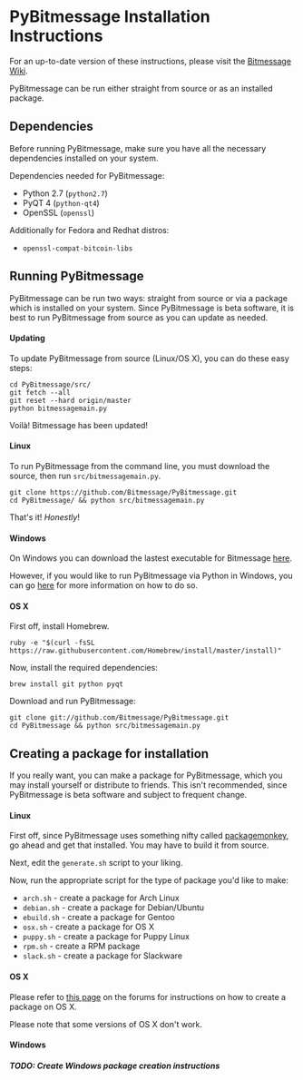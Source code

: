 # PyBitmessage Installation Instructions 

For an up-to-date version of these instructions, please visit the
[Bitmessage Wiki](https://bitmessage.org/wiki/Compiling_instructions).

PyBitmessage can be run either straight from source or as an installed
package.

## Dependencies
Before running PyBitmessage, make sure you have all the necessary dependencies
installed on your system.

Dependencies needed for PyBitmessage:
- Python 2.7 (`python2.7`)
- PyQT 4 (`python-qt4`)
- OpenSSL (`openssl`)

Additionally for Fedora and Redhat distros:
- `openssl-compat-bitcoin-libs`

## Running PyBitmessage
PyBitmessage can be run two ways: straight from source or via a package which
is installed on your system. Since PyBitmessage is beta software, it is best
to run PyBitmessage from source as you can update as needed.

#### Updating
To update PyBitmessage from source (Linux/OS X), you can do these easy steps:
```shell
cd PyBitmessage/src/
git fetch --all
git reset --hard origin/master
python bitmessagemain.py
```
Voilà! Bitmessage has been updated!

#### Linux
To run PyBitmessage from the command line, you must download the source, then
run `src/bitmessagemain.py`.
```shell
git clone https://github.com/Bitmessage/PyBitmessage.git
cd PyBitmessage/ && python src/bitmessagemain.py
```

That's it! *Honestly*!

#### Windows
On Windows you can download the lastest executable for Bitmessage
[here](https://bitmessage.org/download/windows/Bitmessage.exe).

However, if you would like to run PyBitmessage via Python in Windows, you can
go [here](https://bitmessage.org/wiki/Compiling_instructions#Windows) for more
information on how to do so.

#### OS X
First off, install Homebrew.
```shell
ruby -e "$(curl -fsSL https://raw.githubusercontent.com/Homebrew/install/master/install)"
```

Now, install the required dependencies:
```shell
brew install git python pyqt
```

Download and run PyBitmessage:
```shell
git clone git://github.com/Bitmessage/PyBitmessage.git
cd PyBitmessage && python src/bitmessagemain.py
```

## Creating a package for installation
If you really want, you can make a package for PyBitmessage, which you may
install yourself or distribute to friends. This isn't recommended, since
PyBitmessage is beta software and subject to frequent change.

#### Linux

First off, since PyBitmessage uses something nifty called
[packagemonkey](https://github.com/fuzzgun/packagemonkey), go ahead and get
that installed. You may have to build it from source.

Next, edit the `generate.sh` script to your liking.

Now, run the appropriate script for the type of package you'd like to make:

- `arch.sh` - create a package for Arch Linux
- `debian.sh` - create a package for Debian/Ubuntu
- `ebuild.sh` - create a package for Gentoo
- `osx.sh` - create a package for OS X
- `puppy.sh` - create a package for Puppy Linux
- `rpm.sh` - create a RPM package
- `slack.sh` - create a package for Slackware

#### OS X
Please refer to
[this page](https://bitmessage.org/forum/index.php/topic,2761.0.html) on the
forums for instructions on how to create a package on OS X.

Please note that some versions of OS X don't work.

#### Windows
##### TODO: Create Windows package creation instructions
